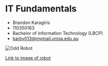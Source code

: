 # IT Fundamentals

* Brandon Karagiris
* 110350163
* Bachelor of Information Technology (LBCP)
* karby013@mymail.unisa.edu.au

![Odd Robot](https://upload.wikimedia.org/wikipedia/commons/thumb/0/03/Kismet-IMG_6007-black.jpg/800px-Kismet-IMG_6007-black.jpg)

[Link to image of robot](https://commons.wikimedia.org/wiki/File:Kismet-IMG_6007-black.jpg.)

